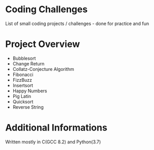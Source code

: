 Coding Challenges
=================
List of small coding projects / challenges - done for practice and fun


Project Overview
================
* Bubblesort
* Change Return
* Collatz-Conjecture Algorithm
* Fibonacci
* FizzBuzz
* Insertsort
* Happy Numbers
* Pig Latin
* Quicksort
* Reverse String


Additional Informations
=======================
Written mostly in C(GCC 8.2) and Python(3.7)
